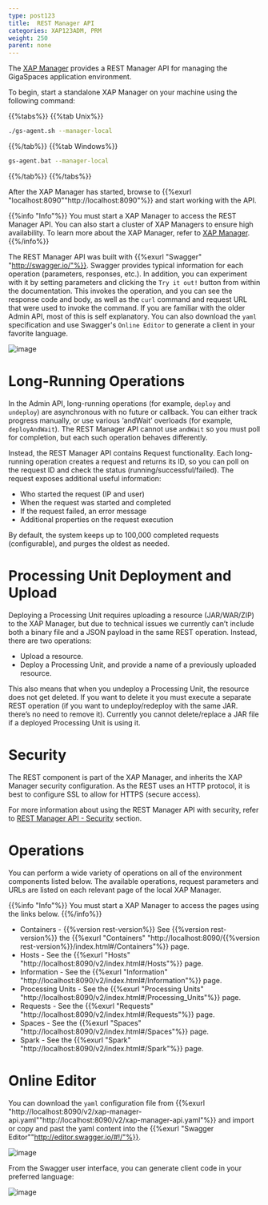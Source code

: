 ```yaml
---
type: post123
title:  REST Manager API
categories: XAP123ADM, PRM
weight: 250
parent: none
---
```

 
The [XAP Manager](xap-manager.html) provides a REST Manager API for managing the GigaSpaces application environment.

To begin, start a standalone XAP Manager on your machine using the following command:

{{%tabs%}}
{{%tab Unix%}}
```bash
./gs-agent.sh --manager-local
```
{{%/tab%}}
{{%tab Windows%}}
```bash
gs-agent.bat --manager-local
```
{{%/tab%}}
{{%/tabs%}}

After the XAP Manager has started, browse to {{%exurl "localhost:8090""http://localhost:8090"%}} and start working with the API. 

{{%info "Info"%}}
You must start a XAP Manager to access the REST Manager API. You can also start a cluster of XAP Managers to ensure high availability. To learn more about the XAP Manager, refer to [XAP Manager](xap-manager.html).
{{%/info%}}

The REST Manager API was built with {{%exurl "Swagger" "http://swagger.io/"%}}. Swagger provides typical information for each operation (parameters, responses, etc.). In addition, you can experiment with it by setting parameters and clicking the `Try it out!` button from within the documentation. This invokes the operation, and you can see the response code and body, as well as the `curl` command and request URL that were used to invoke the command. If you are familiar with the older Admin API, most of this is self explanatory. You can also download the `yaml` specification and use Swagger's `Online Editor` to generate a client in your favorite language.


![image](/attachment_files/rest-admin/rest-admin-2.png)


# Long-Running Operations

In the Admin API, long-running operations (for example, `deploy` and `undeploy`) are asynchronous with no future or callback. You can either track progress manually, or use various ‘andWait’ overloads (for example, `deployAndWait`). The REST Manager API  cannot use `andWait` so you must poll for completion, but each such operation behaves differently. 

Instead, the REST Manager API contains Request functionality. Each long-running operation creates a request and returns its ID, so you can poll on the request ID and check the status (running/successful/failed). 
The request exposes additional useful information:

- Who started the request (IP and user)
- When the request was started and completed
- If the request failed, an error message
- Additional properties on the request execution

By default, the system keeps up to 100,000 completed requests (configurable), and purges the oldest as needed.

#  Processing Unit Deployment  and Upload

Deploying a Processing Unit requires uploading a resource (JAR/WAR/ZIP) to the XAP Manager, but due to technical issues we currently can’t include both a binary file and a JSON payload in the same REST operation. 
Instead, there are two operations:

- Upload a resource.
- Deploy a Processing Unit, and provide a name of a previously uploaded resource.

This also means that when you undeploy a Processing Unit, the resource does not get deleted. If you want to delete it you must execute a separate REST operation (if you want to undeploy/redeploy with the same JAR. there’s no need to remove it).
Currently you cannot delete/replace a JAR file if a deployed Processing Unit is using it.

# Security

The REST component is part of the XAP Manager, and inherits the XAP Manager security configuration.
As the REST uses an HTTP protocol, it is best to configure SSL to allow for HTTPS (secure access). 

For more information about using the REST Manager API with security, refer to [REST Manager API - Security](../security/securing-the-REST-manager.html) section.


# Operations

You can perform a wide variety of operations on all of the environment components listed below. The available operations, request parameters and URLs are listed on each relevant page of the local XAP Manager. 

{{%info "Info"%}}
You must start a XAP Manager to access the pages using the links below.
{{%/info%}}

- Containers - {{%version rest-version%}} See {{%version rest-version%}}
the {{%exurl "Containers"  "http://localhost:8090/{{%version rest-version%}}/index.html#/Containers"%}} page.
- Hosts - See the {{%exurl "Hosts"  "http://localhost:8090/v2/index.html#/Hosts"%}} page.
- Information - See the {{%exurl "Information"  "http://localhost:8090/v2/index.html#/Information"%}} page.
- Processing Units - See the {{%exurl "Processing Units"  "http://localhost:8090/v2/index.html#/Processing_Units"%}} page.
- Requests - See the {{%exurl "Requests"  "http://localhost:8090/v2/index.html#/Requests"%}} page.
- Spaces - See the {{%exurl "Spaces"  "http://localhost:8090/v2/index.html#/Spaces"%}} page.
- Spark - See the {{%exurl "Spark" "http://localhost:8090/v2/index.html#/Spark"%}} page.

 
# Online Editor

You can download the `yaml` configuration file from  {{%exurl "http://localhost:8090/v2/xap-manager-api.yaml""http://localhost:8090/v2/xap-manager-api.yaml"%}} 
and import or copy and past the yaml content into the {{%exurl "Swagger Editor""http://editor.swagger.io/#!/"%}}.

![image](/attachment_files/rest-admin/swagger-ui.png)

From the Swagger user interface, you can generate client code in your preferred language:

![image](/attachment_files/rest-admin/generate-client-code.png)
 
